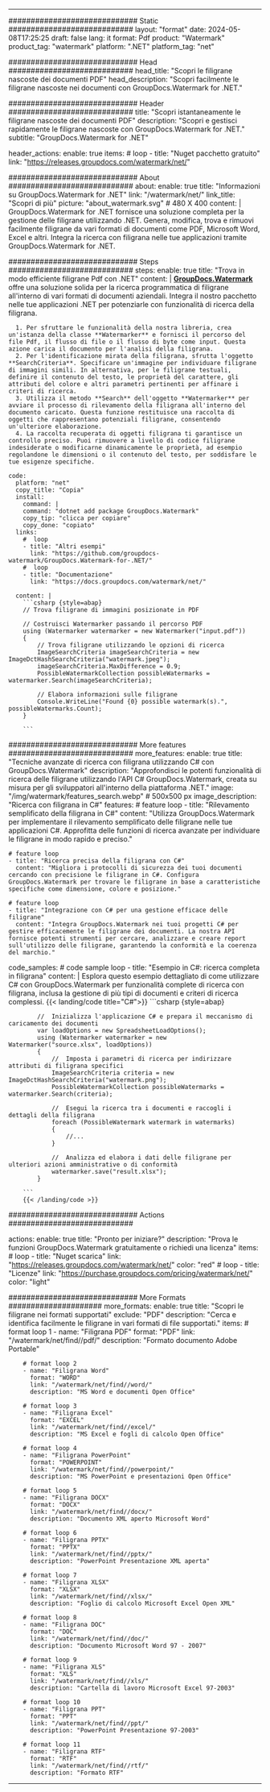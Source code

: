 
---
############################# Static ############################
layout: "format"
date:  2024-05-08T17:25:25
draft: false
lang: it
format: Pdf
product: "Watermark"
product_tag: "watermark"
platform: ".NET"
platform_tag: "net"

############################# Head ############################
head_title: "Scopri le filigrane nascoste dei documenti PDF"
head_description: "Scopri facilmente le filigrane nascoste nei documenti con GroupDocs.Watermark for .NET."

############################# Header ############################
title: "Scopri istantaneamente le filigrane nascoste dei documenti PDF" 
description: "Scopri e gestisci rapidamente le filigrane nascoste con GroupDocs.Watermark for .NET."
subtitle: "GroupDocs.Watermark for .NET" 

header_actions:
  enable: true
  items:
    #  loop
    - title: "Nuget pacchetto gratuito"
      link: "https://releases.groupdocs.com/watermark/net/"
      
############################# About ############################
about:
    enable: true
    title: "Informazioni su GroupDocs.Watermark for .NET"
    link: "/watermark/net/"
    link_title: "Scopri di più"
    picture: "about_watermark.svg" # 480 X 400
    content: |
       GroupDocs.Watermark for .NET fornisce una soluzione completa per la gestione delle filigrane utilizzando .NET. Genera, modifica, trova e rimuovi facilmente filigrane da vari formati di documenti come PDF, Microsoft Word, Excel e altri. Integra la ricerca con filigrana nelle tue applicazioni tramite GroupDocs.Watermark for .NET.

############################# Steps ############################
steps:
    enable: true
    title: "Trova in modo efficiente filigrane Pdf con .NET"
    content: |
      **[GroupDocs.Watermark](https://products.groupdocs.com/watermark/net/)** offre una soluzione solida per la ricerca programmatica di filigrane all'interno di vari formati di documenti aziendali. Integra il nostro pacchetto nelle tue applicazioni .NET per potenziarle con funzionalità di ricerca della filigrana.
      
      1. Per sfruttare le funzionalità della nostra libreria, crea un'istanza della classe **Watermarker** e fornisci il percorso del file Pdf, il flusso di file o il flusso di byte come input. Questa azione carica il documento per l'analisi della filigrana.
      2. Per l'identificazione mirata della filigrana, sfrutta l'oggetto **SearchCriteria**. Specificare un'immagine per individuare filigrane di immagini simili. In alternativa, per le filigrane testuali, definire il contenuto del testo, le proprietà del carattere, gli attributi del colore e altri parametri pertinenti per affinare i criteri di ricerca.
      3. Utilizza il metodo **Search** dell'oggetto **Watermarker** per avviare il processo di rilevamento della filigrana all'interno del documento caricato. Questa funzione restituisce una raccolta di oggetti che rappresentano potenziali filigrane, consentendo un'ulteriore elaborazione.
      4. La raccolta recuperata di oggetti filigrana ti garantisce un controllo preciso. Puoi rimuovere a livello di codice filigrane indesiderate o modificarne dinamicamente le proprietà, ad esempio regolandone le dimensioni o il contenuto del testo, per soddisfare le tue esigenze specifiche.
   
    code:
      platform: "net"
      copy_title: "Copia"
      install:
        command: |
        command: "dotnet add package GroupDocs.Watermark"
        copy_tip: "clicca per copiare"
        copy_done: "copiato"
      links:
        #  loop
        - title: "Altri esempi"
          link: "https://github.com/groupdocs-watermark/GroupDocs.Watermark-for-.NET/"
        #  loop
        - title: "Documentazione"
          link: "https://docs.groupdocs.com/watermark/net/"
          
      content: |
        ```csharp {style=abap}
        // Trova filigrane di immagini posizionate in PDF

        // Costruisci Watermarker passando il percorso PDF
        using (Watermarker watermarker = new Watermarker("input.pdf"))
        {
            // Trova filigrane utilizzando le opzioni di ricerca
            ImageSearchCriteria imageSearchCriteria = new ImageDctHashSearchCriteria("watermark.jpeg");
            imageSearchCriteria.MaxDifference = 0.9;
            PossibleWatermarkCollection possibleWatermarks = watermarker.Search(imageSearchCriteria);

            // Elabora informazioni sulle filigrane
            Console.WriteLine("Found {0} possible watermark(s).", possibleWatermarks.Count);
        }
        
        ```  

############################# More features ############################
more_features:
  enable: true
  title: "Tecniche avanzate di ricerca con filigrana utilizzando C# con GroupDocs.Watermark"
  description: "Approfondisci le potenti funzionalità di ricerca delle filigrane utilizzando l'API C# GroupDocs.Watermark, creata su misura per gli sviluppatori all'interno della piattaforma .NET."
  image: "/img/watermark/features_search.webp" # 500x500 px
  image_description: "Ricerca con filigrana in C#"
  features:
    # feature loop
    - title: "Rilevamento semplificato della filigrana in C#"
      content: "Utilizza GroupDocs.Watermark per implementare il rilevamento semplificato delle filigrane nelle tue applicazioni C#. Approfitta delle funzioni di ricerca avanzate per individuare le filigrane in modo rapido e preciso."

    # feature loop
    - title: "Ricerca precisa della filigrana con C#"
      content: "Migliora i protocolli di sicurezza dei tuoi documenti cercando con precisione le filigrane in C#. Configura GroupDocs.Watermark per trovare le filigrane in base a caratteristiche specifiche come dimensione, colore e posizione."

    # feature loop
    - title: "Integrazione con C# per una gestione efficace delle filigrane"
      content: "Integra GroupDocs.Watermark nei tuoi progetti C# per gestire efficacemente le filigrane dei documenti. La nostra API fornisce potenti strumenti per cercare, analizzare e creare report sull'utilizzo delle filigrane, garantendo la conformità e la coerenza del marchio."
      
  code_samples:
    # code sample loop
    - title: "Esempio in C#: ricerca completa in filigrana"
      content: |
        Esplora questo esempio dettagliato di come utilizzare C# con GroupDocs.Watermark per funzionalità complete di ricerca con filigrana, inclusa la gestione di più tipi di documenti e criteri di ricerca complessi.
        {{< landing/code title="C#">}}
        ```csharp {style=abap}
        
            //  Inizializza l'applicazione C# e prepara il meccanismo di caricamento dei documenti
            var loadOptions = new SpreadsheetLoadOptions();
            using (Watermarker watermarker = new Watermarker("source.xlsx", loadOptions))
            {
                //  Imposta i parametri di ricerca per indirizzare attributi di filigrana specifici
                ImageSearchCriteria criteria = new ImageDctHashSearchCriteria("watermark.png");
                PossibleWatermarkCollection possibleWatermarks = watermarker.Search(criteria);

                //  Esegui la ricerca tra i documenti e raccogli i dettagli della filigrana
                foreach (PossibleWatermark watermark in watermarks)
                {
                    //...
                }

                //  Analizza ed elabora i dati delle filigrane per ulteriori azioni amministrative o di conformità
                watermarker.save("result.xlsx");
            }

        ```
        {{< /landing/code >}}


############################# Actions ############################

actions:
  enable: true
  title: "Pronto per iniziare?"
  description: "Prova le funzioni GroupDocs.Watermark gratuitamente o richiedi una licenza"
  items:
    #  loop
    - title: "Nuget scarica"
      link: "https://releases.groupdocs.com/watermark/net/"
      color: "red"
        #  loop
    - title: "Licenze"
      link: "https://purchase.groupdocs.com/pricing/watermark/net/"
      color: "light"


############################# More Formats #####################
more_formats:
    enable: true
    title: "Scopri le filigrane nei formati supportati"
    exclude: "PDF"
    description: "Cerca e identifica facilmente le filigrane in vari formati di file supportati."
    items: 
        # format loop 1
        - name: "Filigrana PDF"
          format: "PDF"
          link: "/watermark/net/find//pdf/"
          description: "Formato documento Adobe Portable"

        # format loop 2
        - name: "Filigrana Word"
          format: "WORD"
          link: "/watermark/net/find//word/"
          description: "MS Word e documenti Open Office"
          
        # format loop 3
        - name: "Filigrana Excel"
          format: "EXCEL"
          link: "/watermark/net/find//excel/"
          description: "MS Excel e fogli di calcolo Open Office"

        # format loop 4
        - name: "Filigrana PowerPoint"
          format: "POWERPOINT"
          link: "/watermark/net/find//powerpoint/"
          description: "MS PowerPoint e presentazioni Open Office"

        # format loop 5
        - name: "Filigrana DOCX"
          format: "DOCX"
          link: "/watermark/net/find//docx/"
          description: "Documento XML aperto Microsoft Word"
          
        # format loop 6
        - name: "Filigrana PPTX"
          format: "PPTX"
          link: "/watermark/net/find//pptx/"
          description: "PowerPoint Presentazione XML aperta"
          
        # format loop 7
        - name: "Filigrana XLSX"
          format: "XLSX"
          link: "/watermark/net/find//xlsx/"
          description: "Foglio di calcolo Microsoft Excel Open XML"

        # format loop 8
        - name: "Filigrana DOC"
          format: "DOC"
          link: "/watermark/net/find//doc/"
          description: "Documento Microsoft Word 97 - 2007"

        # format loop 9
        - name: "Filigrana XLS"
          format: "XLS"
          link: "/watermark/net/find//xls/"
          description: "Cartella di lavoro Microsoft Excel 97-2003"

        # format loop 10
        - name: "Filigrana PPT"
          format: "PPT"
          link: "/watermark/net/find//ppt/"
          description: "PowerPoint Presentazione 97-2003"

        # format loop 11
        - name: "Filigrana RTF"
          format: "RTF"
          link: "/watermark/net/find//rtf/"
          description: "Formato RTF"

---